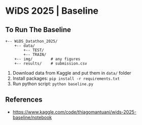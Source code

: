 # WiDS 2025 | Baseline

## To Run The Baseline
```
+-- WiDS_Datathon_2025/
    +-- data/
        +-- TEST/
        +-- TRAIN/
    +-- img/        # any figures
    +-- results/    # submission.csv
```

1. Download data from Kaggle and put them in `data/` folder 
2. Install packages: `pip install -r requirements.txt`
3. Run python script: `python baseline.py`

## References
- https://www.kaggle.com/code/thiagomantuani/wids-2025-baseline/notebook